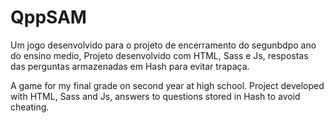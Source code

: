 # QppSAM

Um jogo desenvolvido para o projeto de encerramento do segunbdpo ano do ensino medio,
Projeto desenvolvido com HTML, Sass e Js, respostas das perguntas armazenadas em Hash para evitar trapaça.
  
   
A game for my final grade on second year at high school.
Project developed with HTML, Sass and Js, answers to questions stored in Hash to avoid cheating.
